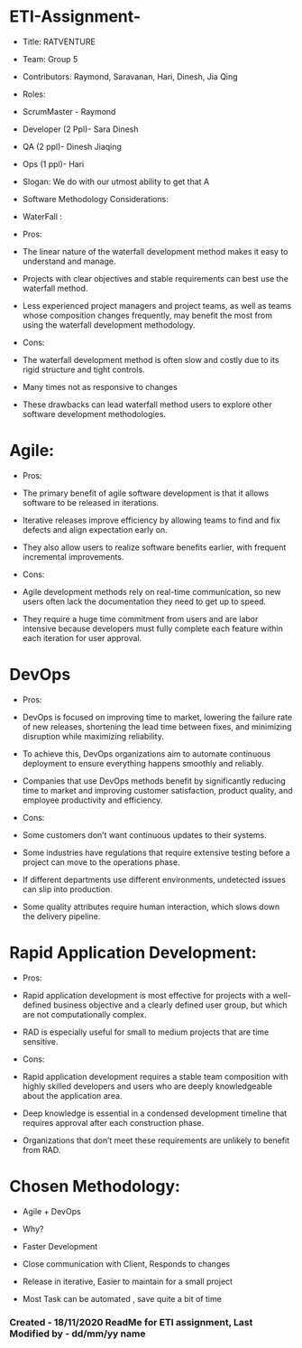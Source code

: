 # ETI-Assignment-
- Title: RATVENTURE 
- Team: Group 5 
- Contributors: Raymond, Saravanan, Hari, Dinesh, Jia Qing 
- Roles: 
- ScrumMaster - Raymond
- Developer (2 Ppl)- Sara Dinesh 
- QA (2 ppl)- Dinesh Jiaqing 
- Ops (1 ppl)- Hari 

- Slogan: We do with our utmost ability to get that A 

- Software Methodology Considerations: 
- WaterFall :
- Pros: 
- The linear nature of the waterfall development method makes it easy to understand and manage. 
- Projects with clear objectives and stable requirements can best use the waterfall method. 
- Less experienced project managers and project teams, as well as teams whose composition changes frequently, may benefit the most from using the waterfall development methodology.

- Cons:
- The waterfall development method is often slow and costly due to its rigid structure and tight controls. 
- Many times not as responsive to changes 
- These drawbacks can lead waterfall method users to explore other software development methodologies.

# Agile:

- Pros:
- The primary benefit of agile software development is that it allows software to be released in iterations. 
- Iterative releases improve efficiency by allowing teams to find and fix defects and align expectation early on. 
- They also allow users to realize software benefits earlier, with frequent incremental improvements.

- Cons:
- Agile development methods rely on real-time communication, so new users often lack the documentation they need to get up to speed. 
- They require a huge time commitment from users and are labor intensive because developers must fully complete each feature within each iteration for user approval.

# DevOps
- Pros:
- DevOps is focused on improving time to market, lowering the failure rate of new releases, shortening the lead time between fixes, and minimizing disruption while maximizing reliability. 
- To achieve this, DevOps organizations aim to automate continuous deployment to ensure everything happens smoothly and reliably. 
- Companies that use DevOps methods benefit by significantly reducing time to market and improving customer satisfaction, product quality, and employee productivity and efficiency.

- Cons:
- Some customers don’t want continuous updates to their systems.
- Some industries have regulations that require extensive testing before a project can move to the operations phase.
- If different departments use different environments, undetected issues can slip into production.
- Some quality attributes require human interaction, which slows down the delivery pipeline.

# Rapid Application Development:
- Pros:
- Rapid application development is most effective for projects with a well-defined business objective and a clearly defined user group, but which are not computationally complex. 
- RAD is especially useful for small to medium projects that are time sensitive.

- Cons:
- Rapid application development requires a stable team composition with highly skilled developers and users who are deeply knowledgeable about the application area. 
- Deep knowledge is essential in a condensed development timeline that requires approval after each construction phase. 
- Organizations that don’t meet these requirements are unlikely to benefit from RAD.

# Chosen Methodology: 
- Agile + DevOps

- Why?
- Faster Development 
- Close communication with Client, Responds to changes
- Release in iterative, Easier to maintain for a small project
- Most Task can be automated , save quite a bit of time

### Created - 18/11/2020 ReadMe for ETI assignment, Last Modified by - dd/mm/yy name

